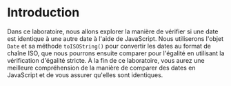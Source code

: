 # Introduction

Dans ce laboratoire, nous allons explorer la manière de vérifier si une date est identique à une autre date à l'aide de JavaScript. Nous utiliserons l'objet `Date` et sa méthode `toISOString()` pour convertir les dates au format de chaîne ISO, que nous pourrons ensuite comparer pour l'égalité en utilisant la vérification d'égalité stricte. À la fin de ce laboratoire, vous aurez une meilleure compréhension de la manière de comparer des dates en JavaScript et de vous assurer qu'elles sont identiques.
